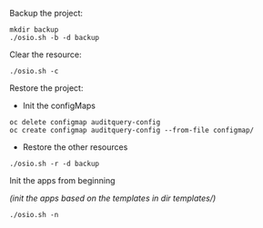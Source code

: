 Backup the project:

```
mkdir backup
./osio.sh -b -d backup
```

Clear the resource:  

```
./osio.sh -c
```

Restore the project:

- Init the configMaps
```
oc delete configmap auditquery-config
oc create configmap auditquery-config --from-file configmap/
```

- Restore the other resources
```
./osio.sh -r -d backup
```

Init the apps from beginning 

_(init the apps based on the templates in dir templates/)_

```
./osio.sh -n
```

